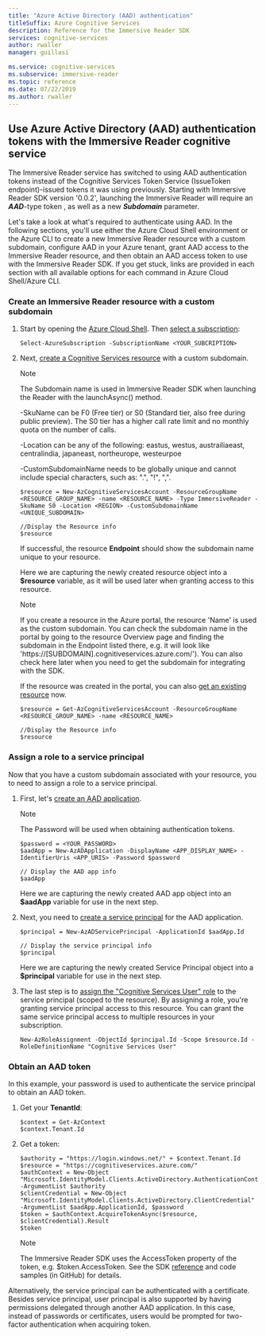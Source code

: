 ```yaml
---
title: "Azure Active Directory (AAD) authentication"
titleSuffix: Azure Cognitive Services
description: Reference for the Immersive Reader SDK
services: cognitive-services
author: rwaller
manager: guillasi

ms.service: cognitive-services
ms.subservice: immersive-reader
ms.topic: reference
ms.date: 07/22/2019
ms.author: rwaller
---
```


## Use Azure Active Directory (AAD) authentication tokens with the Immersive Reader cognitive service

The Immersive Reader service has switched to using AAD authentication tokens instead of the Cognitive Services Token Service (IssueToken endpoint)-issued tokens it was using previously. Starting with Immersive Reader SDK version '0.0.2', launching the Immersive Reader will require an ***AAD***-type token , as well as a new ***Subdomain*** parameter. 

Let's take a look at what's required to authenticate using AAD. In the following sections, you'll use either the Azure Cloud Shell environment or the Azure CLI to create a new Immersive Reader resource with a custom subdomain, configure AAD in your Azure tenant, grant AAD access to the Immersive Reader resource, and then obtain an AAD access token to use with the Immersive Reader SDK. If you get stuck, links are provided in each section with all available options for each command in Azure Cloud Shell/Azure CLI.

### Create an Immersive Reader resource with a custom subdomain

1. Start by opening the [Azure Cloud Shell](https://docs.microsoft.com/en-us/azure/cloud-shell/overview). Then [select a subscription](https://docs.microsoft.com/powershell/module/servicemanagement/azure/select-azuresubscription?view=azuresmps-4.0.0#description):

   ```azurecli-interactive
   Select-AzureSubscription -SubscriptionName <YOUR_SUBCRIPTION>
   ```

2. Next, [create a Cognitive Services resource](https://docs.microsoft.com/powershell/module/az.cognitiveservices/new-azcognitiveservicesaccount?view=azps-1.8.0) with a custom subdomain. 

   >[!NOTE]
   > The Subdomain name is used in Immersive Reader SDK when launching the Reader with the launchAsync() method.

   -SkuName can be F0 (Free tier) or S0 (Standard tier, also free during public preview). The S0 tier has a higher call rate limit and no monthly quota on the number of calls.

   -Location can be any of the following: eastus, westus, austrailiaeast, centralindia, japaneast, northeurope, westeurpoe
   
   -CustomSubdomainName needs to be globally unique and cannot include special characters, such as: ".", "!", ",".


   ```azurecli-interactive
   $resource = New-AzCognitiveServicesAccount -ResourceGroupName <RESOURCE_GROUP_NAME> -name <RESOURCE_NAME> -Type ImmersiveReader -SkuName S0 -Location <REGION> -CustomSubdomainName <UNIQUE_SUBDOMAIN>

   //Display the Resource info
   $resource
   ```

   If successful, the resource **Endpoint** should show the subdomain name unique to your resource.

   Here we are capturing the newly created resource object into a **$resource** variable, as it will be used later when granting access to this resource.


   >[!NOTE]
   > If you create a resource in the Azure portal, the resource 'Name' is used as the custom subdomain. You can check the subdomain name in the portal by going to the resource Overview page and finding the subdomain in the Endpoint listed there, e.g. it will look like 'https://[SUBDOMAIN].cognitiveservices.azure.com/'). You can also check here later when you need to get the subdomain for integrating with the SDK.

   If the resource was created in the portal, you can also [get an existing resource](https://docs.microsoft.com/en-us/powershell/module/az.cognitiveservices/get-azcognitiveservicesaccount?view=azps-1.8.0) now.

   ```azurecli-interactive
   $resource = Get-AzCognitiveServicesAccount -ResourceGroupName <RESOURCE_GROUP_NAME> -name <RESOURCE_NAME>

   //Display the Resource info
   $resource
   ```   

### Assign a role to a service principal

Now that you have a custom subdomain associated with your resource, you to need to assign a role to a service principal.

1. First, let's [create an AAD application](https://docs.microsoft.com/powershell/module/Az.Resources/New-AzADApplication?view=azps-1.8.0).

   >[!NOTE]
   > The Password will be used when obtaining authentication tokens.

   ```azurecli-interactive
   $password = <YOUR_PASSWORD>
   $aadApp = New-AzADApplication -DisplayName <APP_DISPLAY_NAME> -IdentifierUris <APP_URIS> -Password $password

   // Display the AAD app info
   $aadApp
   ```

   Here we are capturing the newly created AAD app object into an **$aadApp** variable for use in the next step.   

2. Next, you need to [create a service principal](https://docs.microsoft.com/powershell/module/az.resources/new-azadserviceprincipal?view=azps-1.8.0) for the AAD application.

   ```azurecli-interactive
   $principal = New-AzADServicePrincipal -ApplicationId $aadApp.Id

   // Display the service principal info
   $principal
   ```

   Here we are capturing the newly created Service Principal object into a **$principal** variable for use in the next step.


3. The last step is to [assign the "Cognitive Services User" role](https://docs.microsoft.com/powershell/module/az.Resources/New-azRoleAssignment?view=azps-1.8.0) to the service principal (scoped to the resource). By assigning a role, you're granting service principal access to this resource. You can grant the same service principal access to multiple resources in your subscription.

   ```azurecli-interactive
   New-AzRoleAssignment -ObjectId $principal.Id -Scope $resource.Id -RoleDefinitionName "Cognitive Services User"
   ```

### Obtain an AAD token

In this example, your password is used to authenticate the service principal to obtain an AAD token.

1. Get your **TenantId**:
   ```azurecli-interactive
   $context = Get-AzContext
   $context.Tenant.Id
   ```

2. Get a token:
   ```azurecli-interactive
   $authority = "https://login.windows.net/" + $context.Tenant.Id
   $resource = "https://cognitiveservices.azure.com/"
   $authContext = New-Object "Microsoft.IdentityModel.Clients.ActiveDirectory.AuthenticationContext" -ArgumentList $authority
   $clientCredential = New-Object "Microsoft.IdentityModel.Clients.ActiveDirectory.ClientCredential" -ArgumentList $aadApp.ApplicationId, $password
   $token = $authContext.AcquireTokenAsync($resource, $clientCredential).Result
   $token
   ```

   >[!NOTE]
   > The Immersive Reader SDK uses the AccessToken property of the token, e.g. $token.AccessToken. See the SDK [reference](reference.md) and code samples (in GitHub) for details.

Alternatively, the service principal can be authenticated with a certificate. Besides service principal, user principal is also supported by having permissions delegated through another AAD application. In this case, instead of passwords or certificates, users would be prompted for two-factor authentication when acquiring token.